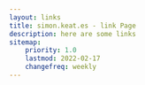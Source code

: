 ```yaml
---
layout: links
title: simon.keat.es - link Page
description: here are some links
sitemap:
    priority: 1.0
    lastmod: 2022-02-17
    changefreq: weekly
---
```


